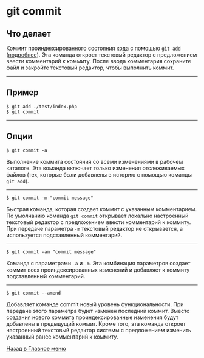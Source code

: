 # git commit #

## Что делает ##
Коммит проиндексированного состояния кода с помощью `git add` ([подробнее](add.md)). 
Эта команда откроет текстовый редактор с предложением ввести комментарий к коммиту. 
После ввода комментария сохраните файл и закройте текстовый редактор, чтобы выполнить коммит.
***

## Пример ##
```shell
$ git add ./test/index.php
$ git commit
```
***

## Опции ##

```shell
$ git commit -a
```
Выполнение коммита состояния со всеми изменениями в рабочем каталоге.
Эта команда включает только изменения отслеживаемых файлов (тех, которые были добавлены в историю с помощью команды `git add`).
***

```shell
$ git commit -m "commit message"
```
Быстрая команда, которая создает коммит с указанным комментарием. 
По умолчанию команда `git commit` открывает локально настроенный текстовый редактор с предложением ввести комментарий к коммиту. 
При передаче параметра `-m` текстовый редактор не открывается, а используется подставленный комментарий.
***

```shell
$ git commit -am "commit message"
```
Команда с параметрами `-a` и `-m`. Эта комбинация параметров создает коммит всех проиндексированных изменений и добавляет к коммиту подставленный комментарий.
***

```shell
$ git commit --amend
```
Добавляет команде commit новый уровень функциональности. 
При передаче этого параметра будет изменен последний коммит. 
Вместо создания нового коммита проиндексированные изменения будут добавлены в предыдущий коммит. 
Кроме того, эта команда откроет настроенный текстовый редактор системы с предложением изменить указанный ранее комментарий к коммиту.

[Назад в Главное меню](README.md)
